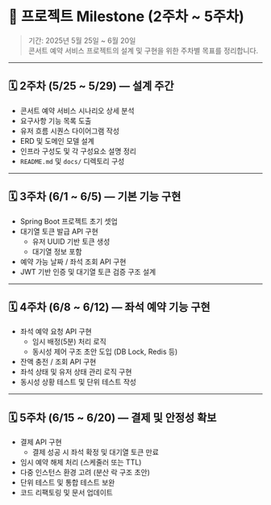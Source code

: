 # 📌 프로젝트 Milestone (2주차 ~ 5주차)

> 기간: 2025년 5월 25일 ~ 6월 20일  
> 콘서트 예약 서비스 프로젝트의 설계 및 구현을 위한 주차별 목표를 정리합니다.

---

## 🗓 2주차 (5/25 ~ 5/29) — 설계 주간

- 콘서트 예약 서비스 시나리오 상세 분석
- 요구사항 기능 목록 도출
- 유저 흐름 시퀀스 다이어그램 작성
- ERD 및 도메인 모델 설계
- 인프라 구성도 및 각 구성요소 설명 정리
- `README.md` 및 `docs/` 디렉토리 구성

---

## 🗓 3주차 (6/1 ~ 6/5) — 기본 기능 구현

- Spring Boot 프로젝트 초기 셋업
- 대기열 토큰 발급 API 구현
    - 유저 UUID 기반 토큰 생성
    - 대기열 정보 포함
- 예약 가능 날짜 / 좌석 조회 API 구현
- JWT 기반 인증 및 대기열 토큰 검증 구조 설계

---

## 🗓 4주차 (6/8 ~ 6/12) — 좌석 예약 기능 구현

- 좌석 예약 요청 API 구현
    - 임시 배정(5분) 처리 로직
    - 동시성 제어 구조 초안 도입 (DB Lock, Redis 등)
- 잔액 충전 / 조회 API 구현
- 좌석 상태 및 유저 상태 관리 로직 구현
- 동시성 상황 테스트 및 단위 테스트 작성

---

## 🗓 5주차 (6/15 ~ 6/20) — 결제 및 안정성 확보

- 결제 API 구현
    - 결제 성공 시 좌석 확정 및 대기열 토큰 만료
- 임시 예약 해제 처리 (스케줄러 또는 TTL)
- 다중 인스턴스 환경 고려 (분산 락 구조 초안)
- 단위 테스트 및 통합 테스트 보완
- 코드 리팩토링 및 문서 업데이트